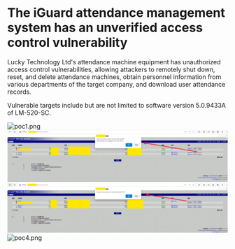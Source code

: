 # The iGuard attendance management system has an unverified access control vulnerability

Lucky Technology Ltd's attendance machine equipment has unauthorized access control vulnerabilities, allowing attackers to remotely shut down, reset, and delete attendance machines, obtain personnel information from various departments of the target company, and download user attendance records.

Vulnerable targets include but are not limited to software version 5.0.9433A of LM-520-SC.

![poc1.png](poc1.png)
![poc2.png](poc2.png)
![poc3.png](poc3.png)
![poc4.png](poc4.png)
